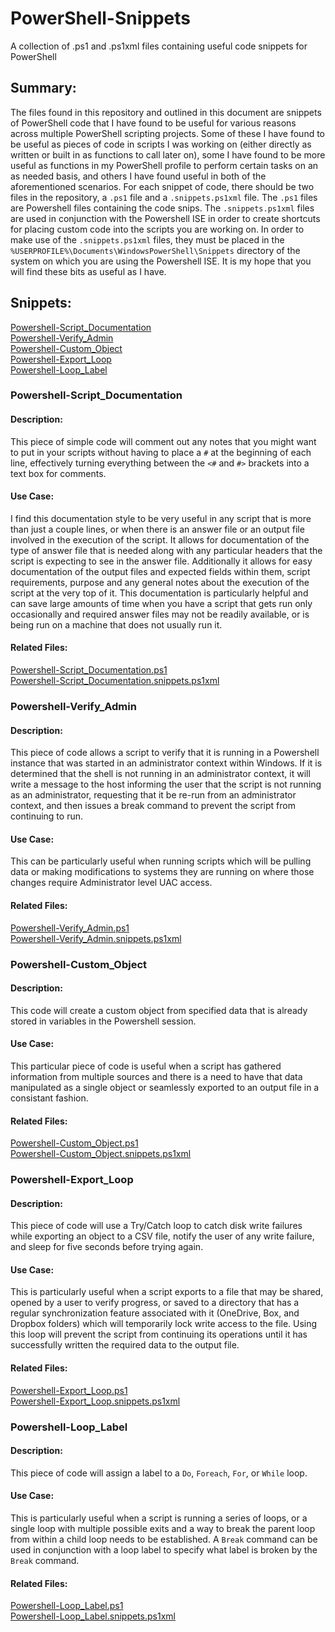 # PowerShell-Snippets
A collection of .ps1 and .ps1xml files containing useful code snippets for PowerShell

## Summary:
The files found in this repository and outlined in this document are snippets of PowerShell code that I have found to be
useful for various reasons across multiple PowerShell scripting projects.  Some of these I have found to be useful as pieces of code
in scripts I was working on (either directly as written or built in as functions to call later on), some I have found to be more 
useful as functions in my PowerShell profile to perform certain tasks on an as needed basis, and others I have found useful in both of
the aforementioned scenarios.  For each snippet of code, there should be two files in the repository, a `.ps1` file and a 
`.snippets.ps1xml` file.  The `.ps1` files are Powershell files containing the code snips.  The `.snippets.ps1xml` files are used in
conjunction with the Powershell ISE in order to create shortcuts for placing custom code into the scripts you are working on.  In 
order to make use of the `.snippets.ps1xml` files, they must be placed in the  
`%USERPROFILE%\Documents\WindowsPowerShell\Snippets` directory of the system on which you are using the Powershell ISE.  It is my hope that you will find these bits as useful as I have.

## Snippets:
[Powershell-Script_Documentation](https://github.com/ggreenjr/PowerShell-Snippets/blob/master/README.md#powershell-script_documentation "Powershell-Script_Documentation")  
[Powershell-Verify_Admin](https://github.com/ggreenjr/PowerShell-Snippets/blob/master/README.md#powershell-verify_admin "Powershell-Verify_Admin")  
[Powershell-Custom_Object](https://github.com/ggreenjr/PowerShell-Snippets/blob/master/README.md#powershell-custom_object "Powershell-Custom_Object")  
[Powershell-Export_Loop](https://github.com/ggreenjr/PowerShell-Snippets/blob/master/README.md#powershell-export_loop "Powershell-Export_Loop")  
[Powershell-Loop_Label](https://github.com/ggreenjr/PowerShell-Snippets/blob/master/README.md#powershell-loop_label "Powershell-Loop_Label Documentation")  


### Powershell-Script_Documentation
#### Description:
This piece of simple code will comment out any notes that you might want to put in your scripts without having to place a `#` at the
beginning of each line, effectively turning everything between the `<#` and `#>` brackets into a text box for comments.
#### Use Case:
I find this documentation style to be very useful in any script that is more than just a couple lines, or when there is an answer
file or an output file involved in the execution of the script.  It allows for documentation of the type of answer file that is needed
along with any particular headers that the script is expecting to see in the answer file.  Additionally it allows for easy documentation
of the output files and expected fields within them, script requirements, purpose and any general notes about the execution of the
script at the very top of it.  This documentation is particularly helpful and can save large amounts of time when you have a script
that gets run only occasionally and required answer files may not be readily available, or is being run on a machine that does not
usually run it.
#### Related Files:
[Powershell-Script_Documentation.ps1](https://github.com/ggreenjr/PowerShell-Snippets/blob/master/Powershell-Script_Documentation.ps1)  
[Powershell-Script_Documentation.snippets.ps1xml](https://github.com/ggreenjr/PowerShell-Snippets/blob/master/Powershell-Script_Documentation.snippets.ps1xml)  


### Powershell-Verify_Admin
#### Description:
This piece of code allows a script to verify that it is running in a Powershell instance that was started in an administrator context
within Windows.  If it is determined that the shell is not running in an administrator context, it will write a message to the host 
informing the user that the script is not running as an administrator, requesting that it be re-run from an administrator context, and
then issues a break command to prevent the script from continuing to run.
#### Use Case:
This can be particularly useful when running scripts which will be pulling data or making modifications to systems they are running on
where those changes require Administrator level UAC access.  
#### Related Files:
[Powershell-Verify_Admin.ps1](https://github.com/ggreenjr/PowerShell-Snippets/blob/master/Powershell-Verify_Admin.ps1)  
[Powershell-Verify_Admin.snippets.ps1xml](https://github.com/ggreenjr/PowerShell-Snippets/blob/master/Powershell-Verify_Admin.snippets.ps1xml)  


### Powershell-Custom_Object
#### Description:
This code will create a custom object from specified data that is already stored in variables in the Powershell session.
#### Use Case:
This particular piece of code is useful when a script has gathered information from multiple sources and there is a need to have that
data manipulated as a single object or seamlessly exported to an output file in a consistant fashion.
#### Related Files:
[Powershell-Custom_Object.ps1](https://github.com/ggreenjr/PowerShell-Snippets/blob/master/Powershell-Custom_Object.ps1)  
[Powershell-Custom_Object.snippets.ps1xml](https://github.com/ggreenjr/PowerShell-Snippets/blob/master/Powershell-Custom_Object.snippets.ps1xml)  


### Powershell-Export_Loop
#### Description:
This piece of code will use a Try/Catch loop to catch disk write failures while exporting an object to a CSV file, notify the user of
any write failure, and sleep for five seconds before trying again.

#### Use Case:
This is particularly useful when a script exports to a file that may be shared, opened by a user to verify progress, or saved to a
directory that has a regular synchronization feature associated with it (OneDrive, Box, and Dropbox folders) which will temporarily
lock write access to the file.  Using this loop will prevent the script from continuing its operations until it has successfully
written the required data to the output file.

#### Related Files:
[Powershell-Export_Loop.ps1](https://github.com/ggreenjr/PowerShell-Snippets/blob/master/Powershell-Export_Loop.ps1)  
[Powershell-Export_Loop.snippets.ps1xml](https://github.com/ggreenjr/PowerShell-Snippets/blob/master/Powershell-Export_Loop.snippets.ps1xml)  

### Powershell-Loop_Label
#### Description:
This piece of code will assign a label to a `Do`, `Foreach`, `For`, or `While` loop.

#### Use Case:
This is particularly useful when a script is running a series of loops, or a single loop with multiple possible exits and a way
to break the parent loop from within a child loop needs to be established.  A `Break` command can be used in conjunction with a
loop label to specify what label is broken by the `Break` command.

#### Related Files:
[Powershell-Loop_Label.ps1](https://github.com/ggreenjr/PowerShell-Snippets/blob/master/Powershell-Loop_Label.ps1)  
[Powershell-Loop_Label.snippets.ps1xml](https://github.com/ggreenjr/PowerShell-Snippets/blob/master/Powershell-Loop_Label.snippets.ps1xml)  
